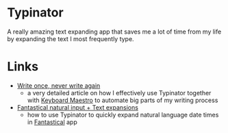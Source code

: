 
# Typinator

A really amazing text expanding app that saves me a lot of time from my life by expanding the text I most frequently type.

# Links

- [Write once, never write again][1]
	- a very detailed article on how I effectively use Typinator together with [Keyboard Maestro][2] to automate big parts of my writing process
- [Fantastical natural input + Text expansions][3]
	- how to use Typinator to quickly expand natural language date times in [Fantastical][4] app

[1]:	https://medium.com/@NikitaVoloboev/write-once-never-write-again-c2fa1f6c4e8
[2]:	../km/KM.md
[3]:	https://medium.com/@NikitaVoloboev/fantastical-natural-input-text-expansions-3ea8cf7ccac3
[4]:	https://flexibits.com/fantastical